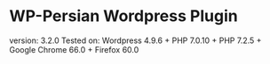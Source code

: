 # WP-Persian Wordpress Plugin
version: 3.2.0
Tested on: Wordpress 4.9.6 + PHP 7.0.10 + PHP 7.2.5 + Google Chrome 66.0 + Firefox 60.0



